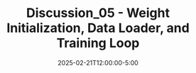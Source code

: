 ---
type: discussion
date: 2025-02-21T12:00:00-5:00
title: Discussion_05 - Weight Initialization, Data Loader, and Training Loop
thumbnail: /_images/thumbnails/ds598-discussion-01.png
hide_from_announcments: true
links: 
    - url: https://github.com/DL4DS/sp2025_homeworks/tree/main/discussion/week5
      name: Notebook
--- 